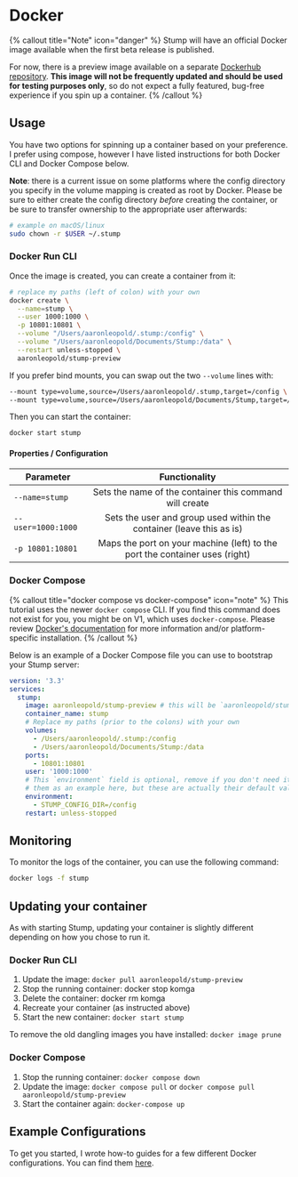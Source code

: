 # Docker

{% callout title="Note" icon="danger" %}
Stump will have an official Docker image available when the first beta release is published.

For now, there is a preview image available on a separate [Dockerhub repository](https://hub.docker.com/r/aaronleopold/stump-preview). **This image will not be frequently updated and should be used for testing purposes only**, so do not expect a fully featured, bug-free experience if you spin up a container.
{% /callout %}

## Usage

You have two options for spinning up a container based on your preference. I prefer using compose, however I have listed instructions for both Docker CLI and Docker Compose below.

**Note**: there is a current issue on some platforms where the config directory you specify in the volume mapping is created as root by Docker. Please be sure to either create the config directory _before_ creating the container, or be sure to transfer ownership to the appropriate user afterwards:

```bash
# example on macOS/linux
sudo chown -r $USER ~/.stump
```

### Docker Run CLI

Once the image is created, you can create a container from it:

```bash
# replace my paths (left of colon) with your own
docker create \
  --name=stump \
  --user 1000:1000 \
  -p 10801:10801 \
  --volume "/Users/aaronleopold/.stump:/config" \
  --volume "/Users/aaronleopold/Documents/Stump:/data" \
  --restart unless-stopped \
  aaronleopold/stump-preview
```

If you prefer bind mounts, you can swap out the two `--volume` lines with:

```bash
--mount type=volume,source=/Users/aaronleopold/.stump,target=/config \
--mount type=volume,source=/Users/aaronleopold/Documents/Stump,target=/data \
```

Then you can start the container:

```bash
docker start stump
```

#### Properties / Configuration

| Parameter          |                                Functionality                                |
| ------------------ | :-------------------------------------------------------------------------: |
| `--name=stump`     |           Sets the name of the container this command will create           |
| `--user=1000:1000` |    Sets the user and group used within the container (leave this as is)     |
| `-p 10801:10801`   | Maps the port on your machine (left) to the port the container uses (right) |

### Docker Compose

{% callout title="docker compose vs docker-compose" icon="note" %}
This tutorial uses the newer `docker compose` CLI. If you find this command does not exist for you, you might be on V1, which uses `docker-compose`. Please review [Docker's documentation](https://docs.docker.com/compose/install/) for more information and/or platform-specific installation.
{% /callout %}

Below is an example of a Docker Compose file you can use to bootstrap your Stump server:

```yaml
version: '3.3'
services:
  stump:
    image: aaronleopold/stump-preview # this will be `aaronleopold/stump` when it is released
    container_name: stump
    # Replace my paths (prior to the colons) with your own
    volumes:
      - /Users/aaronleopold/.stump:/config
      - /Users/aaronleopold/Documents/Stump:/data
    ports:
      - 10801:10801
    user: '1000:1000'
    # This `environment` field is optional, remove if you don't need it. I am using
    # them as an example here, but these are actually their default values.
    environment:
      - STUMP_CONFIG_DIR=/config
    restart: unless-stopped
```

## Monitoring

To monitor the logs of the container, you can use the following command:

```bash
docker logs -f stump
```

## Updating your container

As with starting Stump, updating your container is slightly different depending on how you chose to run it.

### Docker Run CLI

1. Update the image: `docker pull aaronleopold/stump-preview`
2. Stop the running container: docker stop komga
3. Delete the container: docker rm komga
4. Recreate your container (as instructed above)
5. Start the new container: `docker start stump`

To remove the old dangling images you have installed: `docker image prune`

### Docker Compose

1. Stop the running container: `docker compose down`
2. Update the image: `docker compose pull` or `docker compose pull aaronleopold/stump-preview`
3. Start the container again: `docker-compose up`

## Example Configurations

To get you started, I wrote how-to guides for a few different Docker configurations. You can find them [here](/guides/docker-examples).
